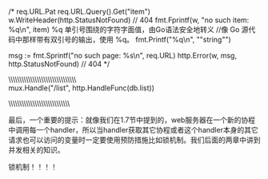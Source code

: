 /*
req.URL.Pat
req.URL.Query().Get("item")
w.WriteHeader(http.StatusNotFound) // 404
fmt.Fprintf(w, "no such item: %q\n", item)
%q	单引号围绕的字符字面值，由Go语法安全地转义
//像 Go 源代码中那样带有双引号的输出，使用 %q。
    fmt.Printf("%q\n", "\"string\"")


msg := fmt.Sprintf("no such page: %s\n", req.URL)
http.Error(w, msg, http.StatusNotFound) // 404
*/


\\\\\\\\\\\\\\\\\\\\\\\\\\\\\\\\\\\\\\\\\\\\\\\\\\\\\\\\\\\\\\\
mux.Handle("/list", http.HandleFunc(db.list))


\\\\\\\\\\\\\\\\\\\\\\\\\\\\\\\\\\\\\\\\\\\\\\\\\\\\\\\\

最后，一个重要的提示：就像我们在1.7节中提到的，web服务器在一个新的协程中调用每一个handler，所以当handler获取其它协程或者这个handler本身的其它请求也可以访问的变量时一定要使用预防措施比如锁机制。我们后面的两章中讲到并发相关的知识。


锁机制！！！！

